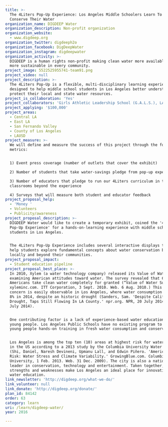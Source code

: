 ```yaml
---
title: >-
  The 4Liters Pop-Up Experience: Los Angeles Middle Schoolers Learn To Love &
  Conserve Their Water
organization_name: DIGDEEP Water
organization_description: Non-profit organization
organization_website:
  - www.digdeep.org
organization_twitter: digdeeph2o
organization_facebook: DigDeepWater
organization_instagram: digdeepwater
organization_activity: >-
  DIGDEEP is a human rights non-profit making clean water more available and
  more sustainable in every community.
project_image: 5522525955741-team91.png
project_video: null
project_description: >-
  The 4Liters Pop-Up is a flexible, multi-disciplinary learning experience
  designed to help middle school students in Los Angeles better understand and
  protect their local and state water resources.
project_is_collaboration: 'Yes'
project_collaborators: 'Girls Athletic Leadership School (G.A.L.S.), LAUSD Beyond The Bell'
project_applying: '$100,000'
project_areas:
  - Central LA
  - East LA
  - San Fernando Valley
  - County of Los Angeles
  - LAUSD
project_measure: >-
  We will define and measure the success of this project through the following
  metrics:


  1) Event press coverage (number of outlets that cover the exhibit)

  2) Number of students that take water-savings pledge from pop-up experience

  3) Number of educators that pledge to run our 4Liters curriculum in their
  classrooms beyond the experience

  4) Surveys that will measure both student and educator feedback
project_proposal_help:
  - 'Money '
  - Volunteers
  - Publicity/awareness
project_proposal_description: >-
  DIGDEEP Water would like to create a temporary exhibit, coined the '4Liters
  Pop-Up Experience' for a hands-on-learning experience with middle school
  students in Los Angeles. 


  The 4Liters Pop-Up Experience includes several interactive displays that will
  help students explore fundamental concepts about water conservation both
  locally and beyond their communities.
project_proposal_impact:
  - Student education pipeline
project_proposal_best_place: >-
  In 2010, Xylem (a water technology company) released its Value of Water Index
  examining American attitudes toward water. The survey revealed that 69% of
  Americans take clean water completely for granted (“Value of Water Survey.'
  xyleminc.com. ITT Corporation, 3 Sept. 2010. Web. 6 Aug. 2010.) This lack of
  concern is easily observable in Los Angeles, where water consumption rose by
  8% in 2014, despite an historic drought (Sanders, Sam. 'Despite California's
  Drought, Taps Still Flowing In LA County.' npr.org. NPR, 20 July 2014. Web. 20
  July 2014). 


  One contributing factor is a lack of experience-based water education for
  young people. Los Angeles Public Schools have no existing program to give
  young people hands-on training in fresh water consumption and conservation.


  Los Angeles is among the top ten (10) areas at highest risk for water scarcity
  in the US according to a 2013 study by the Columbia University Water Center
  (Shi, Daniel, Naresh Devineni, Upmanu Lall, and Edwin Piñero. 'America’s Water
  Risk: Water Stress and Climate Variability.' GrowingBlue.com. Columbia
  University, 1 Feb. 2013. Web. 31 Dec. 2009). The city is also a national
  leader in conservation, technology and entertainment. Taken together, these
  strengths and weaknesses make Los Angeles an ideal place for innovation in
  water education.
link_newsletter: 'http://digdeep.org/what-we-do/'
link_volunteer: null
link_donate: 'http://digdeep.org/donate/'
plan_id: 84142
order: 63
category: learn
uri: /learn/digdeep-water/
year: 2016

---
```

